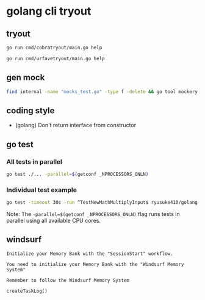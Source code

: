 # golang cli tryout

## tryout

```sh
go run cmd/cobratryout/main.go help
```

```sh
go run cmd/urfavetryout/main.go help
```

## gen mock

```sh
find internal -name "mocks_test.go" -type f -delete && go tool mockery
```

## coding style

- (golang) Don't return interface from constructor

## go test

### All tests in parallel

```sh
go test ./... -parallel=$(getconf _NPROCESSORS_ONLN)
```

### Individual test example

```sh
go test -timeout 30s -run ^TestNewMathMultiplyInput$ ryusuke410/golang-cli-tryout/internal/usecase
```

Note: The `-parallel=$(getconf _NPROCESSORS_ONLN)` flag runs tests in parallel using all available CPU cores.

## windsurf

```text
Initialize your Memory Bank with the "SessionStart" workflow.
```

```text
You need to initialize your Memory Bank with the "Windsurf Memory System"
```

```text
Remember to follow the Windsurf Memory System

createTaskLog()
```

